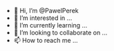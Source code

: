 - 👋 Hi, I’m @PawelPerek
- 👀 I’m interested in ...
- 🌱 I’m currently learning ...
- 💞️ I’m looking to collaborate on ...
- 📫 How to reach me ...

<!---
PawelPerek/PawelPerek is a ✨ special ✨ repository because its `README.md` (this file) appears on your GitHub profile.
You can click the Preview link to take a look at your changes.
--->

